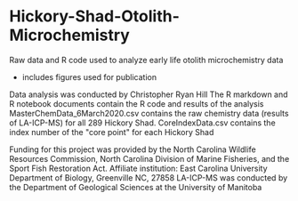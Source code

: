 # Hickory-Shad-Otolith-Microchemistry
Raw data and R code used to analyze early life otolith microchemistry data 
- includes figures used for publication

Data analysis was conducted by Christopher Ryan Hill
The R markdown and R notebook documents contain the R code and results of the analysis 
MasterChemData_6March2020.csv contains the raw chemistry data (results of LA-ICP-MS) for all 289 Hickory Shad.
CoreIndexData.csv contains the index number of the "core point" for each Hickory Shad 


Funding for this project was provided by the North Carolina Wildlife Resources Commission, North Carolina Division of Marine Fisheries, and the Sport Fish Restoration Act.
Affiliate institution: East Carolina University Department of Biology, Greenville NC, 27858
LA-ICP-MS was conducted by the Department of Geological Sciences at the University of Manitoba 
